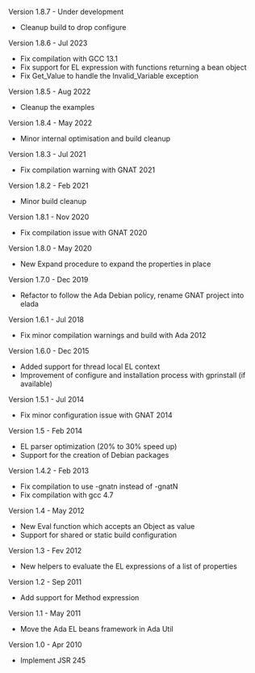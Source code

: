 Version 1.8.7   - Under development
  - Cleanup build to drop configure

Version 1.8.6   - Jul 2023
  - Fix compilation with GCC 13.1
  - Fix support for EL expression with functions returning a bean object
  - Fix Get_Value to handle the Invalid_Variable exception

Version 1.8.5   - Aug 2022
  - Cleanup the examples

Version 1.8.4   - May 2022
  - Minor internal optimisation and build cleanup

Version 1.8.3   - Jul 2021
  - Fix compilation warning with GNAT 2021

Version 1.8.2   - Feb 2021
  - Minor build cleanup

Version 1.8.1   - Nov 2020
  - Fix compilation issue with GNAT 2020

Version 1.8.0   - May 2020
  - New Expand procedure to expand the properties in place

Version 1.7.0   - Dec 2019
  - Refactor to follow the Ada Debian policy, rename GNAT project into elada

Version 1.6.1   - Jul 2018
  - Fix minor compilation warnings and build with Ada 2012

Version 1.6.0   - Dec 2015
  - Added support for thread local EL context
  - Improvement of configure and installation process with gprinstall (if available)

Version 1.5.1   - Jul 2014
  - Fix minor configuration issue with GNAT 2014

Version 1.5     - Feb 2014
  - EL parser optimization (20% to 30% speed up)
  - Support for the creation of Debian packages

Version 1.4.2   - Feb 2013
  - Fix compilation to use -gnatn instead of -gnatN
  - Fix compilation with gcc 4.7

Version 1.4     - May 2012
  - New Eval function which accepts an Object as value
  - Support for shared or static build configuration  

Version 1.3     - Fev 2012
  - New helpers to evaluate the EL expressions of a list of properties

Version 1.2     - Sep 2011
  - Add support for Method expression

Version 1.1	- May 2011
  - Move the Ada EL beans framework in Ada Util

Version 1.0	- Apr 2010
  - Implement JSR 245
